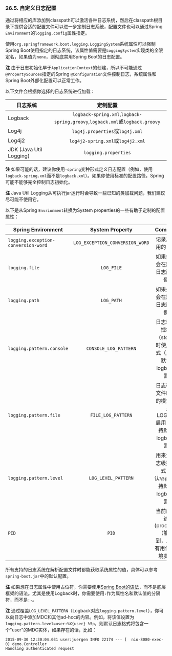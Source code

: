 ### 26.5. 自定义日志配置
通过将相应的库添加到classpath可以激活各种日志系统，然后在classpath根目录下提供合适的配置文件可以进一步定制日志系统，配置文件也可以通过Spring `Environment`的`logging.config`属性指定。

使用`org.springframework.boot.logging.LoggingSystem`系统属性可以强制Spring Boot使用指定的日志系统，该属性值需要是`LoggingSystem`实现类的全限定名，如果值为`none`，则彻底禁用Spring Boot的日志配置。

**注** 由于日志初始化早于`ApplicationContext`的创建，所以不可能通过`@PropertySources`指定的Spring `@Configuration`文件控制日志，系统属性和Spring Boot外部化配置可以正常工作。

以下文件会根据你选择的日志系统进行加载：

| 日志系统        | 定制配置  |
| --------   | :-----:  | 
|Logback|`logback-spring.xml`,`logback-spring.groovy`,`logback.xml`或`logback.groovy`|
|Log4j|`log4j.properties`或`log4j.xml`|
|Log4j2|`log4j2-spring.xml`或`log4j2.xml`|
|JDK (Java Util Logging)|`logging.properties`|

**注** 如果可能的话，建议你使用`-spring`变种形式定义日志配置（例如，使用`logback-spring.xml`而不是`logback.xml`）。如果你使用标准的配置路径，Spring可能不能够完全控制日志初始化。

**注** Java Util Logging从可执行jar运行时会导致一些已知的类加载问题，我们建议尽可能不使用它。

以下是从Spring `Envrionment`转换为System properties的一些有助于定制的配置属性：

| Spring Environment| System Property| Comments |
| --------   | :-----:  | :----:  |
|`logging.exception-conversion-word`|`LOG_EXCEPTION_CONVERSION_WORD`|记录异常使用的关键字|
|`logging.file`|`LOG_FILE`|如果指定就会在默认的日志配置中使用|
|`logging.path`|`LOG_PATH`|如果指定就会在默认的日志配置中使用|
|`logging.pattern.console`|`CONSOLE_LOG_PATTERN`|日志输出到控制台（stdout）时使用的模式（只支持默认的logback设置）|
|`logging.pattern.file`|`FILE_LOG_PATTERN`|日志输出到文件时使用的模式（如果LOG_FILE启用，只支持默认的logback设置）|
|`logging.pattern.level`|`LOG_LEVEL_PATTERN`|用来渲染日志级别的格式（默认`%5p`，只支持默认的logback设置）|
|`PID`|`PID`|当前的处理进程(process)ID（能够找到，且还没有用作OS环境变量）|

所有支持的日志系统在解析配置文件时都能获取系统属性的值，具体可以参考`spring-boot.jar`中的默认配置。

**注** 如果想在日志属性中使用占位符，你需要使用[Spring Boot的语法](http://docs.spring.io/spring-boot/docs/1.4.1.RELEASE/reference/htmlsingle/#boot-features-external-config-placeholders-in-properties)，而不是底层框架的语法。尤其是使用Logback时，你需要使用`:`作为属性名和默认值的分隔符，而不是`:-`。

**注** 通过覆盖`LOG_LEVEL_PATTERN`（Logback对应`logging.pattern.level`），你可以向日志中添加MDC和其他ad-hoc的内容。例如，将该值设置为`logging.pattern.level=user:%X{user} %5p`，则默认日志格式将包含一个"user"的MDC实体，如果存在的话，比如：
```properties
2015-09-30 12:30:04.031 user:juergen INFO 22174 --- [  nio-8080-exec-0] demo.Controller
Handling authenticated request
```
